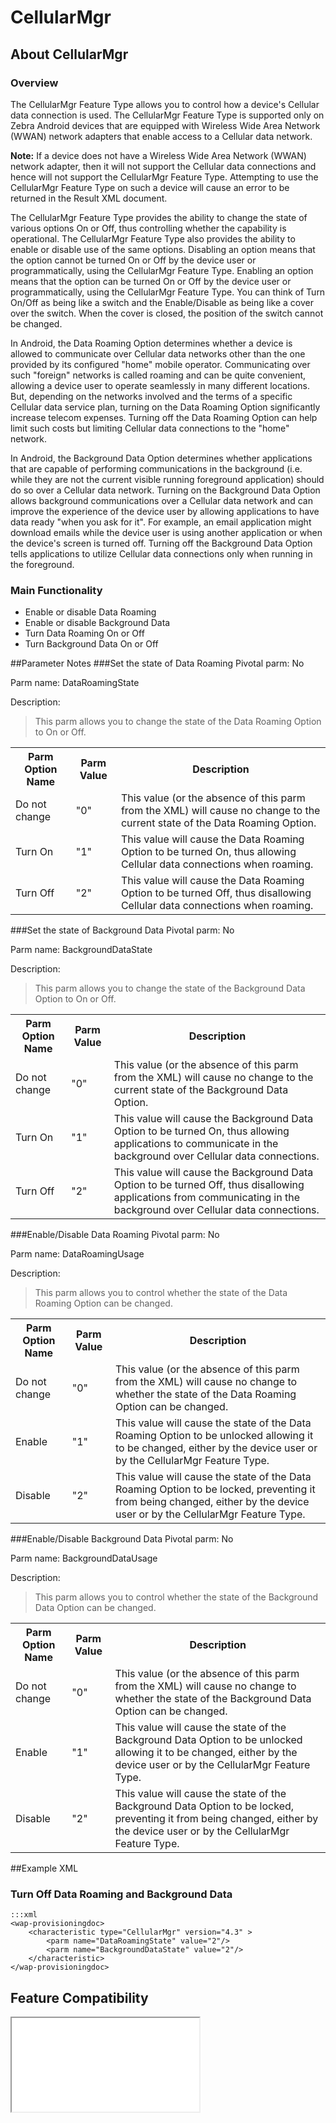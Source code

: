 # CellularMgr

## About CellularMgr

### Overview

The CellularMgr Feature Type allows you to control how a device's Cellular data connection is used. The CellularMgr Feature Type is supported only on Zebra Android devices that are equipped with Wireless Wide Area Network (WWAN) network adapters that enable access to a Cellular data network.

**Note:** If a device does not have a Wireless Wide Area Network (WWAN) network adapter, then it will not support the Cellular data connections and hence will not support the CellularMgr Feature Type. Attempting to use the CellularMgr Feature Type on such a device will cause an error to be returned in the Result XML document.

The CellularMgr Feature Type provides the ability to change the state of various options On or Off, thus controlling whether the capability is operational. The CellularMgr Feature Type also provides the ability to enable or disable use of the same options. Disabling an option means that the option cannot be turned On or Off by the device user or programmatically, using the CellularMgr Feature Type. Enabling an option means that the option can be turned On or Off by the device user or programmatically, using the CellularMgr Feature Type. You can think of Turn On/Off as being like a switch and the Enable/Disable as being like a cover over the switch. When the cover is closed, the position of the switch cannot be changed.

In Android, the Data Roaming Option determines whether a device is allowed to communicate over Cellular data networks other than the one provided by its configured "home" mobile operator. Communicating over such "foreign" networks is called roaming and can be quite convenient, allowing a device user to operate seamlessly in many different locations.  But, depending on the networks involved and the terms of a specific Cellular data service plan, turning on the Data Roaming Option significantly increase telecom expenses. Turning off the Data Roaming Option can help limit such costs but limiting Cellular data connections to the "home" network.

In Android, the Background Data Option determines whether applications that are capable of performing communications in the background (i.e. while they are not the current visible running foreground application) should do so over a Cellular data network. Turning on the Background Data Option allows background communications over a Cellular data network and can improve the experience of the device user by allowing applications to have data ready "when you ask for it". For example, an email application might download emails while the device user is using another application or when the device's screen is turned off. Turning off the Background Data Option tells applications to utilize Cellular data connections only when running in the foreground.

### Main Functionality

* Enable or disable Data Roaming
* Enable or disable Background Data
* Turn Data Roaming On or Off  
* Turn Background Data On or Off

##Parameter Notes
###Set the state of Data Roaming
Pivotal parm: No

Parm name: DataRoamingState

Description: 

>This parm allows you to change the state of the Data Roaming Option to On or Off.

<div class="parm-table">
 <table>
	<tr>
		<th>Parm Option Name</th>
		<th>Parm Value</th>
		<th>Description</th>
	</tr>
  <tr>
    <td>Do not change</td>
    <td>"0"</td>
	<td>This value (or the absence of this parm from the XML) will cause no change to the current state of the Data Roaming Option.</td>
  </tr>
  <tr>
    <td>Turn On</td>
    <td>"1"</td>
	<td>This value will cause the Data Roaming Option to be turned On, thus allowing Cellular data connections when roaming.</td>
  </tr>
  <tr>
    <td>Turn Off</td>
    <td>"2"</td>
	<td>This value will cause the Data Roaming Option to be turned Off, thus disallowing Cellular data connections when roaming.</td>
  </tr>
</table>
</div>	

###Set the state of Background Data
Pivotal parm: No

Parm name: BackgroundDataState

Description: 

>This parm allows you to change the state of the Background Data Option to On or Off.

<div class="parm-table">
 <table>
	<tr>
		<th>Parm Option Name</th>
		<th>Parm Value</th>
		<th>Description</th>
	</tr>
  <tr>
    <td>Do not change</td>
    <td>"0"</td>
	<td>This value (or the absence of this parm from the XML) will cause no change to the current state of the Background Data Option.</td>
  </tr>
  <tr>
    <td>Turn On</td>
    <td>"1"</td>
	<td>This value will cause the Background Data Option to be turned On, thus allowing applications to communicate in the background over Cellular data connections.</td>
  </tr>
  <tr>
    <td>Turn Off</td>
    <td>"2"</td>
	<td>This value will cause the Background Data Option to be turned Off, thus disallowing applications from communicating in the background over Cellular data connections.</td>
  </tr>
</table>
</div>	

###Enable/Disable Data Roaming
Pivotal parm: No

Parm name: DataRoamingUsage

Description: 

>This parm allows you to control whether the state of the Data Roaming Option can be changed.

<div class="parm-table">
 <table>
	<tr>
		<th>Parm Option Name</th>
		<th>Parm Value</th>
		<th>Description</th>
	</tr>
  <tr>
    <td>Do not change</td>
    <td>"0"</td>
	<td>This value (or the absence of this parm from the XML) will cause no change to whether the state of the Data Roaming Option can be changed.</td>
  </tr>
  <tr>
    <td>Enable</td>
    <td>"1"</td>
	<td>This value will cause the state of the Data Roaming Option to be unlocked allowing it to be changed, either by the device user or by the CellularMgr Feature Type.</td>
  </tr>
  <tr>
    <td>Disable</td>
    <td>"2"</td>
	<td>This value will cause the state of the Data Roaming Option to be locked, preventing it from being changed, either by the device user or by the CellularMgr Feature Type.</td>
  </tr>
</table>
</div>	

###Enable/Disable Background Data
Pivotal parm: No

Parm name: BackgroundDataUsage

Description: 

>This parm allows you to control whether the state of the Background Data Option can be changed.

<div class="parm-table">
 <table>
	<tr>
		<th>Parm Option Name</th>
		<th>Parm Value</th>
		<th>Description</th>
	</tr>
  <tr>
    <td>Do not change</td>
    <td>"0"</td>
	<td>This value (or the absence of this parm from the XML) will cause no change to whether the state of the Background Data Option can be changed.</td>
  </tr>
  <tr>
    <td>Enable</td>
    <td>"1"</td>
	<td>This value will cause the state of the Background Data Option to be unlocked allowing it to be changed, either by the device user or by the CellularMgr Feature Type.</td>
  </tr>
  <tr>
    <td>Disable</td>
    <td>"2"</td>
	<td>This value will cause the state of the Background Data Option to be locked, preventing it from being changed, either by the device user or by the CellularMgr Feature Type.</td>
  </tr>
</table>
</div>	

##Example XML
### Turn Off Data Roaming and Background Data
	:::xml
	<wap-provisioningdoc>
		<characteristic type="CellularMgr" version="4.3" >
			<parm name="DataRoamingState" value="2"/>
			<parm name="BackgroundDataState" value="2"/>
		</characteristic>
	</wap-provisioningdoc>


## Feature Compatibility

<iframe src="compare.html#mx=4.3&csp=CellularMgr&os=JB&embed=true"></iframe> 